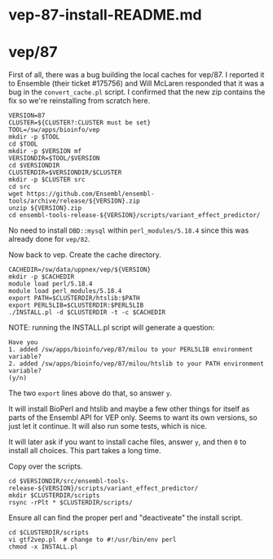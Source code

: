 # vep-87-install-README.md

vep/87
======

First of all, there was a bug building the local caches for vep/87.  I reported
it to Ensemble (their ticket #175756) and Will McLaren responded that it was a
bug in the `convert_cache.pl` script.  I confirmed that the new zip contains
the fix so we're reinstalling from scratch here.

    VERSION=87
    CLUSTER=${CLUSTER?:CLUSTER must be set}
    TOOL=/sw/apps/bioinfo/vep
    mkdir -p $TOOL
    cd $TOOL
    mkdir -p $VERSION mf
    VERSIONDIR=$TOOL/$VERSION
    cd $VERSIONDIR
    CLUSTERDIR=$VERSIONDIR/$CLUSTER
    mkdir -p $CLUSTER src
    cd src
    wget https://github.com/Ensembl/ensembl-tools/archive/release/${VERSION}.zip
    unzip ${VERSION}.zip 
    cd ensembl-tools-release-${VERSION}/scripts/variant_effect_predictor/

No need to install `DBD::mysql` within `perl_modules/5.18.4` since this was
already done for `vep/82`.

Now back to vep.  Create the cache directory.

    CACHEDIR=/sw/data/uppnex/vep/${VERSION}
    mkdir -p $CACHEDIR
    module load perl/5.18.4
    module load perl_modules/5.18.4
    export PATH=$CLUSTERDIR/htslib:$PATH
    export PERL5LIB=$CLUSTERDIR:$PERL5LIB
    ./INSTALL.pl -d $CLUSTERDIR -t -c $CACHEDIR

NOTE: running the INSTALL.pl script will generate a question:

    Have you
    1. added /sw/apps/bioinfo/vep/87/milou to your PERL5LIB environment variable?
    2. added /sw/apps/bioinfo/vep/87/milou/htslib to your PATH environment variable?
    (y/n)

The two `export` lines above do that, so answer `y`.

It will install BioPerl and htslib and maybe a few other things for itself as
parts of the Ensembl API for VEP only.  Seems to want its own versions, so just
let it continue.  It will also run some tests, which is nice.

It will later ask if you want to install cache files, answer `y`, and then `0`
to install all choices.  This part takes a long time.

Copy over the scripts.

    cd $VERSIONDIR/src/ensembl-tools-release-${VERSION}/scripts/variant_effect_predictor/
    mkdir $CLUSTERDIR/scripts
    rsync -rPlt * $CLUSTERDIR/scripts/

Ensure all can find the proper perl and "deactiveate" the install script.

    cd $CLUSTERDIR/scripts
    vi gtf2vep.pl  # change to #!/usr/bin/env perl
    chmod -x INSTALL.pl


